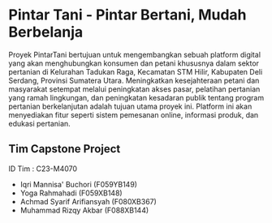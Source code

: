 # Pintar Tani - Pintar Bertani, Mudah Berbelanja

Proyek PintarTani bertujuan untuk mengembangkan sebuah platform digital yang akan menghubungkan konsumen dan petani khususnya dalam sektor pertanian di Kelurahan Tadukan Raga, Kecamatan STM Hilir, Kabupaten Deli Serdang, Provinsi Sumatera Utara. Meningkatkan kesejahteraan petani dan masyarakat setempat melalui peningkatan akses pasar, pelatihan pertanian yang ramah lingkungan, dan peningkatan kesadaran publik tentang program pertanian berkelanjutan adalah tujuan utama proyek ini.
Platform ini akan menyediakan fitur seperti sistem pemesanan online, informasi produk, dan edukasi pertanian.

## Tim Capstone Project

ID Tim : C23-M4070

- Iqri Mannisa' Buchori (F059YB149)
- Yoga Rahmahadi (F059XB148)
- Achmad Syarif Arifiansyah (F080XB367)
- Muhammad Rizqy Akbar (F088XB144)
